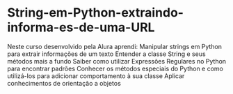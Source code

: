 # String-em-Python-extraindo-informa-es-de-uma-URL

Neste curso desenvolvido pela Alura aprendi:
Manipular strings em Python para extrair informações de um texto
Entender a classe String e seus métodos mais a fundo
Saiber como utilizar Expressões Regulares no Python para encontrar padrões
Conhecer os métodos especiais do Python e como utilizá-los para adicionar comportamento à sua classe
Aplicar conhecimentos de orientação a objetos
